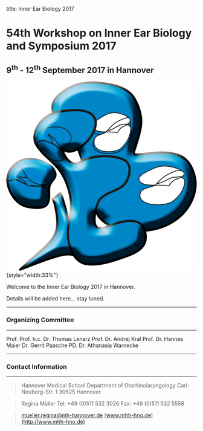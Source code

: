 title: Inner Ear Biology 2017

<!-- adding a "title: ..." atop defines how this pages should show up in the menu. Otherwise just the file/dir name would be used.
The title is also shown in big above the page on vianna.de (not on github) -->

# 54th Workshop on Inner Ear Biology and Symposium 2017

## 9<sup>th</sup> - 12<sup>th</sup> September 2017 in Hannover

![Logo IEB](Logo.png){style="width:33%"}

Welcome to the Inner Ear Biology 2017 in Hannover.


Details will be added here... stay tuned.

-------------------
### Organizing Committee
-------------------

Prof. Prof. h.c. Dr. Thomas Lenarz
Prof. Dr. Andrej Kral
Prof. Dr. Hannes Maier
Dr. Gerrit Paasche
PD. Dr. Athanasia Warnecke


-------------------

### Contact Information
-------------------

> Hannover Medical School
> Department of Otorhinolaryngology
> Carl-Neuberg-Str. 1
> 30625 Hannover

> Regina Müller
> Tel: +49 (0)511 532 3026
> Fax: +49 (0)511 532 5558

> [mueller.regina@mh-hannover.de](mailto:mueller.regina@mh-hannover.de)
> [www.mhh-hno.de](http://www.mhh-hno.de)



